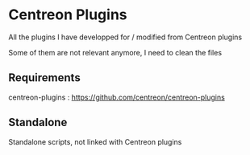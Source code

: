 # Centreon Plugins
All the plugins I have developped for / modified from Centreon plugins

Some of them are not relevant anymore, I need to clean the files

## Requirements 
centreon-plugins : https://github.com/centreon/centreon-plugins

## Standalone
Standalone scripts, not linked with Centreon plugins

